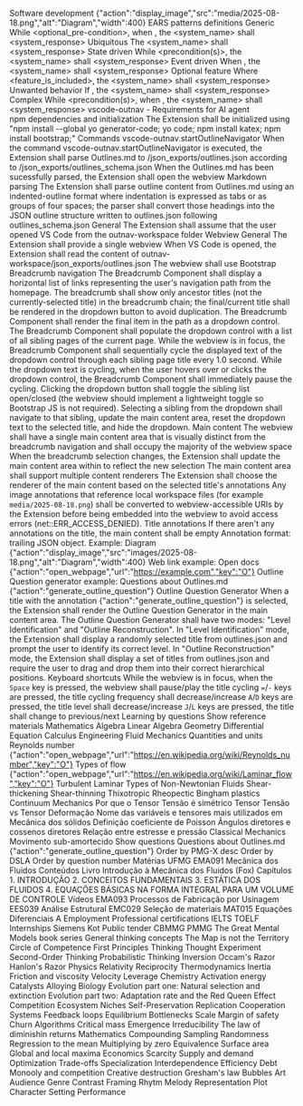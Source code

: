 Software development {"action":"display_image","src":"media/2025-08-18.png","alt":"Diagram","width":400}
    EARS patterns definitions
        Generic
            While <optional_pre-condition>, when <trigger>, the <system_name> shall <system_response>
        Ubiquitous
            The <system_name> shall <system_response>
        State driven
            While <precondition(s)>, the <system_name> shall <system_response>
        Event driven
            When <trigger>, the <system_name> shall <system_response>
        Optional feature
            Where <feature_is_included>, the <system_name> shall <system_response>
        Unwanted behavior
            If <trigger>, the <system_name> shall <system_response>
        Complex
            While <precondition(s)>, when <trigger>, the <system_name> shall <system_response>
    vscode-outnav - Requirements for AI agent        
        npm dependencies and initialization
            The Extension shall be initialized using "npm install --global yo generator-code; yo code; npm install katex; npm install bootstrap;"
        Commands
            vscode-outnav.startOutlineNavigator
                When the command vscode-outnav.startOutlineNavigator is executed, the Extension shall parse Outlines.md to /json_exports/outlines.json according to /json_exports/outlines_schema.json
                When the Outlines.md has been sucessfully parsed, the Extension shall open the webview
        Markdown parsing
            The Extension shall parse outline content from Outlines.md using an indented-outline format where indentation is expressed as tabs or as groups of four spaces; the parser shall convert those headings into the JSON outline structure written to outlines.json following outlines_schema.json
        General
            The Extension shall assume that the user opened VS Code from the outnav-workspace folder
        Webview
            General
                The Extension shall provide a single webview
                When VS Code is opened, the Extension shall read the content of outnav-workspace/json_exports/outlines.json
                The webview shall use Bootstrap
            Breadcrumb navigation
                The Breadcrumb Component shall display a horizontal list of links representing the user's navigation path from the homepage.
                The breadcrumb shall show only ancestor titles (not the currently-selected title) in the breadcrumb chain; the final/current title shall be rendered in the dropdown button to avoid duplication.
                The Breadcrumb Component shall render the final item in the path as a dropdown control.
                The Breadcrumb Component shall populate the dropdown control with a list of all sibling pages of the current page.
                While the webview is in focus, the Breadcrumb Component shall sequentially cycle the displayed text of the dropdown control through each sibling page title every 1.0 second.
                While the dropdown text is cycling, when the user hovers over or clicks the dropdown control, the Breadcrumb Component shall immediately pause the cycling.
                Clicking the dropdown button shall toggle the sibling list open/closed (the webview should implement a lightweight toggle so Bootstrap JS is not required).
                Selecting a sibling from the dropdown shall navigate to that sibling, update the main content area, reset the dropdown text to the selected title, and hide the dropdown.
            Main content
                The webview shall have a single main content area that is visually distinct from the breadcrumb navigation and shall occupy the majority of the webview space
                When the breadcrumb selection changes, the Extension shall update the main content area within to reflect the new selection
                The main content area shall support multiple content renderers
                The Extension shall choose the renderer of the main content based on the selected title's annotations 
                Any image annotations that reference local workspace files (for example `media/2025-08-18.png`) shall be converted to webview-accessible URIs by the Extension before being embedded into the webview to avoid access errors (net::ERR_ACCESS_DENIED).
            Title annotations
                If there aren't any annotations on the title, the main content shall be empty
                Annotation format: trailing JSON object. Example:
                    Diagram {"action":"display_image","src":"images/2025-08-18.png","alt":"Diagram","width":400}
                Web link example:
                    Open docs {"action":"open_webpage","url":"https://example.com","key":"O"}
               Outline Question generator example:
                    Questions about Outlines.md {"action":"generate_outline_question"}
            Outline Question Generator
                When a title with the annotation {"action":"generate_outline_question"} is selected, the Extension shall render the Outline Question Generator in the main content area.
                The Outline Question Generator shall have two modes: "Level Identification" and "Outline Reconstruction".
                In "Level Identification" mode, the Extension shall display a randomly selected title from outlines.json and prompt the user to identify its correct level.
                In "Outline Reconstruction" mode, the Extension shall display a set of titles from outlines.json and require the user to drag and drop them into their correct hierarchical positions.
            Keyboard shortcuts
                While the webview is in focus, when the 
                    `Space` key is pressed, the webview shall pause/play the title cycling
                    `=`/`-` keys are pressed, the title cycling frequency shall decrease/increase
                    `A`/`D` keys are pressed, the title level shall decrease/increase
                    `J`/`L` keys are pressed, the title shall change to previous/next
Learning by questions
    Show reference materials
        Mathematics
            Algebra
            Linear Algebra
            Geometry
            Differential Equation
            Calculus
        Engineering
            Fluid Mechanics
                Quantities and units
                    Reynolds number {"action":"open_webpage","url":"https://en.wikipedia.org/wiki/Reynolds_number","key":"O"}
                Types of flow {"action":"open_webpage","url":"https://en.wikipedia.org/wiki/Laminar_flow","key":"O"}
                    Turbulent
                    Laminar
                Types of Non-Newtonian Fluids
                    Shear-thickening
                    Shear-thinning
                    Thixotropic
                    Rheopectic
                    Bingham plastics
            Continuum Mechanics
                Por que o Tensor Tensão é simétrico
                Tensor Tensão vs Tensor Deformação
                Nome das variáveis e tensores mais utilizados em Mecânica dos sólidos
                Definição coeficiente de Poisson
                Ângulos diretores e cossenos diretores
                Relação entre estresse e pressão
            Classical Mechanics
                Movimento sub-amortecido
    Show questions
        Questions about Outlines.md {"action":"generate_outline_question"}
        Order by PMG-X desc
        Order by DSLA
        Order by question number
Matérias UFMG
    EMA091 Mecânica dos Fluidos
        Conteúdos
            Livro Introdução à Mecânica dos Fluidos (Fox)
                    Capítulos
                        1. INTRODUÇÃO
                        2. CONCEITOS FUNDAMENTAIS
                        3. ESTÁTICA DOS FLUIDOS
                        4. EQUAÇÕES BÁSICAS NA FORMA INTEGRAL PARA UM VOLUME DE CONTROLE
            Vídeos
    EMA093 Processos de Fabricação por Usinagem
    EES039 Análise Estrutural
    EMC029 Seleção de materiais
    MAT015 Equações Diferenciais A
Employment
    Professional certifications
        IELTS
        TOELF
    Internships
        Siemens
        Kot
    Public tender
        CBMMG
        PMMG
The Great Mental Models book series
    General thinking concepts
        The Map is not the Territory
        Circle of Competence
        First Principles Thinking
        Thought Experiment
        Second-Order Thinking
        Probabilistic Thinking
        Inversion
        Occam's Razor
        Hanlon's Razor
    Physics
        Relativity
        Reciprocity
        Thermodynamics
        Inertia
        Friction and viscosity
        Velocity
        Leverage
    Chemistry
        Activation energy
        Catalysts
        Alloying
    Biology
        Evolution part one: Natural selection and extinction
        Evolution part two: Adaptation rate and the Red Queen Effect
        Competition
        Ecosystem
        Niches
        Self-Preservation
        Replication
        Cooperation
    Systems
        Feedback loops
        Equilibrium
        Bottlenecks
        Scale
        Margin of safety
        Churn
        Algorithms
        Critical mass
        Emergence
        Irreducibility
        The law of diminishin returns
    Mathematics
        Compounding
        Sampling
        Randomness
        Regression to the mean
        Multiplying by zero
        Equivalence
        Surface area
        Global and local maxima
    Economics
        Scarcity
        Supply and demand
        Optimization
        Trade-offs
        Specialization
        Interdependence
        Efficiency
        Debt
        Monooly and competition
        Creative destruction
        Gresham's law
        Bubbles
    Art
        Audience
        Genre
        Contrast
        Framing
        Rhytm
        Melody
        Representation
        Plot
        Character
        Setting
        Performance
